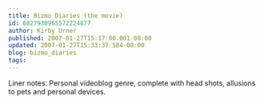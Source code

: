 ```yaml
---
title: Bizmo Diaries (the movie)
id: 6827930965572224877
author: Kirby Urner
published: 2007-01-27T15:17:00.001-08:00
updated: 2007-01-27T15:33:37.584-08:00
blog: bizmo_diaries
tags: 
---
```


Liner notes:  Personal videoblog genre, complete with head shots, allusions to pets and personal devices.